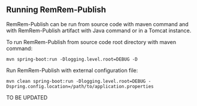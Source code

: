 ## Running RemRem-Publish

RemRem-Publish can be run from source code with maven command and with RemRem-Publish artifact with Java command or in a Tomcat instance.

To run RemRem-Publish from source code root directory with maven command:

    mvn spring-boot:run -Dlogging.level.root=DEBUG -D

Run RemRem-Publish with external configuration file:

    mvn clean spring-boot:run -Dlogging.level.root=DEBUG -Dspring.config.location=/path/to/application.properties

TO BE UPDATED